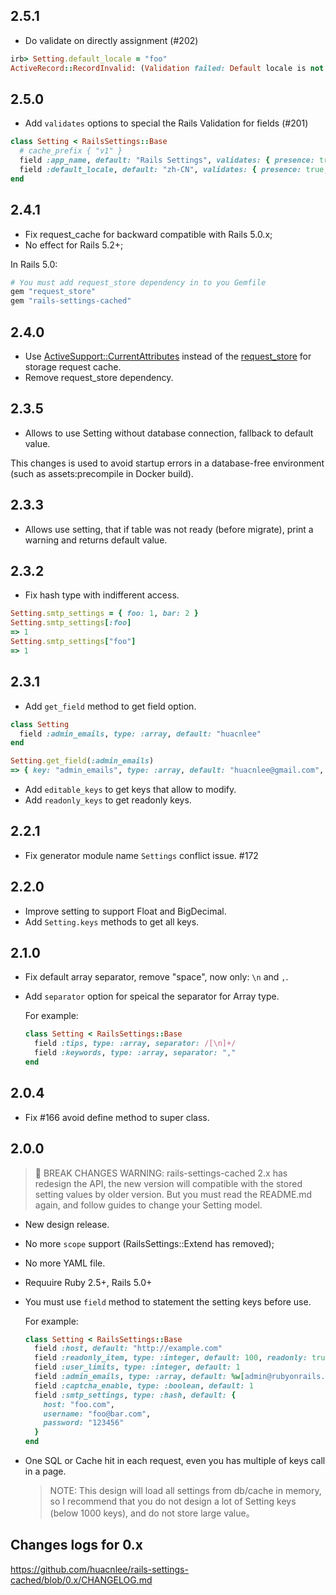 ## 2.5.1

- Do validate on directly assignment (#202)

```rb
irb> Setting.default_locale = "foo"
ActiveRecord::RecordInvalid: (Validation failed: Default locale is not included in [zh-CN, en, jp])
```

## 2.5.0

- Add `validates` options to special the Rails Validation for fields (#201)

```rb
class Setting < RailsSettings::Base
  # cache_prefix { "v1" }
  field :app_name, default: "Rails Settings", validates: { presence: true, length: { in: 2..20 } }
  field :default_locale, default: "zh-CN", validates: { presence: true, inclusion: { in: %w[zh-CN en jp], message: "is not included in [zh-CN, en, jp]" } }
end
```

## 2.4.1

- Fix request_cache for backward compatible with Rails 5.0.x;
- No effect for Rails 5.2+;

In Rails 5.0:

```ruby
# You must add request_store dependency in to you Gemfile
gem "request_store"
gem "rails-settings-cached"
```

## 2.4.0

- Use [ActiveSupport::CurrentAttributes](https://api.rubyonrails.org/classes/ActiveSupport/CurrentAttributes.html) instead of the [request_store](https://github.com/steveklabnik/request_store) for storage request cache.
- Remove request_store dependency.

## 2.3.5

- Allows to use Setting without database connection, fallback to default value.

This changes is used to avoid startup errors in a database-free environment (such as assets:precompile in Docker build).

## 2.3.3

- Allows use setting, that if table was not ready (before migrate), print a warning and returns default value.

## 2.3.2

- Fix hash type with indifferent access.

```rb
Setting.smtp_settings = { foo: 1, bar: 2 }
Setting.smtp_settings[:foo]
=> 1
Setting.smtp_settings["foo"]
=> 1
```

## 2.3.1

- Add `get_field` method to get field option.

```rb
class Setting
  field :admin_emails, type: :array, default: "huacnlee"
end

Setting.get_field(:admin_emails)
=> { key: "admin_emails", type: :array, default: "huacnlee@gmail.com", readonly: false }
```

- Add `editable_keys` to get keys that allow to modify.
- Add `readonly_keys` to get readonly keys.

## 2.2.1

- Fix generator module name `Settings` conflict issue. #172

## 2.2.0

- Improve setting to support Float and BigDecimal.
- Add `Setting.keys` methods to get all keys.

## 2.1.0

- Fix default array separator, remove "space", now only: `\n` and `,`.
- Add `separator` option for speical the separator for Array type.

  For example:

  ```rb
  class Setting < RailsSettings::Base
    field :tips, type: :array, separator: /[\n]+/
    field :keywords, type: :array, separator: ","
  end
  ```

## 2.0.4

- Fix #166 avoid define method to super class.

## 2.0.0

> 🚨 BREAK CHANGES WARNING:
> rails-settings-cached 2.x has redesign the API, the new version will compatible with the stored setting values by older version.
> But you must read the README.md again, and follow guides to change your Setting model.

- New design release.
- No more `scope` support (RailsSettings::Extend has removed);
- No more YAML file.
- Requuire Ruby 2.5+, Rails 5.0+
- You must use `field` method to statement the setting keys before use.

  For example:

  ```rb
  class Setting < RailsSettings::Base
    field :host, default: "http://example.com"
    field :readonly_item, type: :integer, default: 100, readonly: true
    field :user_limits, type: :integer, default: 1
    field :admin_emails, type: :array, default: %w[admin@rubyonrails.org]
    field :captcha_enable, type: :boolean, default: 1
    field :smtp_settings, type: :hash, default: {
      host: "foo.com",
      username: "foo@bar.com",
      password: "123456"
    }
  end
  ```

- One SQL or Cache hit in each request, even you has multiple of keys call in a page.

  > NOTE: This design will load all settings from db/cache in memory, so I recommend that you do not design a lot of Setting keys (below 1000 keys), and do not store large value。

## Changes logs for 0.x

https://github.com/huacnlee/rails-settings-cached/blob/0.x/CHANGELOG.md
